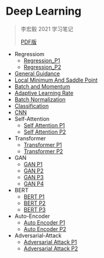 # Deep Learning

> 李宏毅 2021 学习笔记
>
> [PDF版](./book.pdf)

- Regressiom
  - [Regression_P1](./01_Regression_P1.md)
  - [Regression_P2](./02_Regression_P2.md)
- [General Guidance](./03_General%20Guidance.md)
- [Local Minimum And Saddle Point](./04_Local%20Minimum%20And%20Saddle%20Point.md)
- [Batch and Momentum](./05_Batch%20and%20Momentum.md)
- [Adaptive Learning Rate](./06_Adaptive%20Learning%20Rate.md)
- [Batch Normalization](./07_Batch%20Normalization.md)
- [Classification](./08_Classification.md)
- [CNN](./09_CNN.md)
- Self-Attention
  - [Self Attention P1](./10_Self-attention_P1.md)
  - [Self Attention P2](./11_Self-attention_P2.md)
- Transformer
  - [Transformer P1](./12_Transformer_P1.md)
  - [Transformer P2](./13_Transformer_P2.md)
- GAN
  - [GAN P1](./14_GAN_P1.md)
  - [GAN P2](./15_GAN_P2.md)
  - [GAN P3](./16_GAN_P3.md)
  - [GAN P4](./17_GAN_P4.md)
- BERT
  - [BERT P1](./18_BERT_P1.md)
  - [BERT P2](./19_BERT_P2.md)
  - [BERT P3](./20_BERT_P3.md)
- Auto-Encoder
  - [Auto Encoder P1](./21_Auto-encoder_P1.md)
  - [Auto Encoder P2](./22_Auto-encoder_P2.md)
- Adversarial-Attack
  - [Adversarial Attack P1](./23_Adversarial%20Attack_P1.md)
  - [Adversarial Attack P2](./24_Adversarial%20Attack_P2.md)
